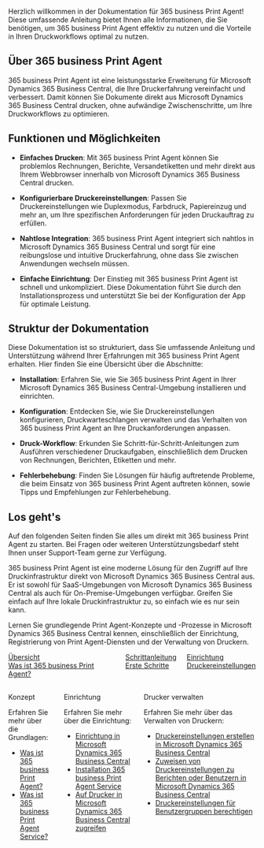 Herzlich willkommen in der Dokumentation für 365 business Print Agent! Diese umfassende Anleitung bietet Ihnen alle Informationen, die Sie benötigen, um 365 business Print Agent effektiv zu nutzen und die Vorteile in Ihren Druckworkflows optimal zu nutzen.

## Über 365 business Print Agent

365 business Print Agent ist eine leistungsstarke Erweiterung für Microsoft Dynamics 365 Business Central, die Ihre Druckerfahrung vereinfacht und verbessert. Damit können Sie Dokumente direkt aus Microsoft Dynamics 365 Business Central drucken, ohne aufwändige Zwischenschritte, um Ihre Druckworkflows zu optimieren.

## Funktionen und Möglichkeiten

- **Einfaches Drucken**: Mit 365 business Print Agent können Sie problemlos Rechnungen, Berichte, Versandetiketten und mehr direkt aus Ihrem Webbrowser innerhalb von Microsoft Dynamics 365 Business Central drucken.

- **Konfigurierbare Druckereinstellungen**: Passen Sie Druckereinstellungen wie Duplexmodus, Farbdruck, Papiereinzug und mehr an, um Ihre spezifischen Anforderungen für jeden Druckauftrag zu erfüllen.

- **Nahtlose Integration**: 365 business Print Agent integriert sich nahtlos in Microsoft Dynamics 365 Business Central und sorgt für eine reibungslose und intuitive Druckerfahrung, ohne dass Sie zwischen Anwendungen wechseln müssen.

- **Einfache Einrichtung**: Der Einstieg mit 365 business Print Agent ist schnell und unkompliziert. Diese Dokumentation führt Sie durch den Installationsprozess und unterstützt Sie bei der Konfiguration der App für optimale Leistung.

## Struktur der Dokumentation

Diese Dokumentation ist so strukturiert, dass Sie umfassende Anleitung und Unterstützung während Ihrer Erfahrungen mit 365 business Print Agent erhalten. Hier finden Sie eine Übersicht über die Abschnitte:

- **Installation**: Erfahren Sie, wie Sie 365 business Print Agent in Ihrer Microsoft Dynamics 365 Business Central-Umgebung installieren und einrichten.

- **Konfiguration**: Entdecken Sie, wie Sie Druckereinstellungen konfigurieren, Druckwarteschlangen verwalten und das Verhalten von 365 business Print Agent an Ihre Druckanforderungen anpassen.

- **Druck-Workflow**: Erkunden Sie Schritt-für-Schritt-Anleitungen zum Ausführen verschiedener Druckaufgaben, einschließlich dem Drucken von Rechnungen, Berichten, Etiketten und mehr.

- **Fehlerbehebung**: Finden Sie Lösungen für häufig auftretende Probleme, die beim Einsatz von 365 business Print Agent auftreten können, sowie Tipps und Empfehlungen zur Fehlerbehebung.

## Los geht's

Auf den folgenden Seiten finden Sie alles um direkt mit 365 business Print Agent zu starten. Bei Fragen oder weiteren Unterstützungsbedarf steht Ihnen unser Support-Team gerne zur Verfügung.

365 business Print Agent ist eine moderne Lösung für den Zugriff auf Ihre Druckinfrastruktur direkt von Microsoft Dynamics 365 Business Central aus. Er ist sowohl für SaaS-Umgebungen von Microsoft Dynamics 365 Business Central als auch für On-Premise-Umgebungen verfügbar. Greifen Sie einfach auf Ihre lokale Druckinfrastruktur zu, so einfach wie es nur sein kann.

Lernen Sie grundlegende Print Agent-Konzepte und -Prozesse in Microsoft Dynamics 365 Business Central kennen, einschließlich der Einrichtung, Registrierung von Print Agent-Diensten und der Verwaltung von Druckern.

<div class="columns">
    <div>
        <a href="print-agent-whatis/">
            <div>
                <div><i class="fa-duotone fa-map"></i></div>
                <div>&Uuml;bersicht</div>
                <div>Was ist 365 business Print Agent?</div>
            </div>
        </a>
    </div>
    <div>
        <a href="get-started/">
            <div>
                <div><i class="fa-duotone fa-ballot-check"></i></div>
                <div>Schrittanleitung</div>
                <div>Erste Schritte</div>
            </div>
        </a>
    </div>
    <div>
        <a href="printer-configuration/">
            <div>
                <div><i class="fa-duotone fa-book-open-cover"></i></div>
                <div>Einrichtung</div>
                <div>Druckereinstellungen</div>
            </div>
        </a>
    </div>
</div>

<div class="columns" style="margin-top: 30px;">
    <div>
        <span class="columns-title">Konzept</span>
        <p>
            Erfahren Sie mehr über die Grundlagen:
            <ul class="fa-ul">
                <li><span class="fa-li"><i class="fa-solid fa-pen-ruler"></i></span><a href="print-agent-whatis/">Was ist 365 business Print Agent?</a></li>
                <li><span class="fa-li"><i class="fa-solid fa-sitemap"></i></span><a href="print-agent-client-whatis/">Was ist 365 business Print Agent Service?</a></li>
            </ul>            
        </p>
    </div>
    <div>
        <span class="columns-title">Einrichtung</span>
        <p>
            Erfahren Sie mehr über die Einrichtung:
            <ul class="fa-ul">
                <li><span class="fa-li"><i class="fa-solid fa-screwdriver-wrench"></i></span><a href="setup/">Einrichtung in Microsoft Dynamics 365 Business Central</a></li>
                <li><span class="fa-li"><i class="fa-solid fa-gear"></i></span><a href="print-agent-service-installation/">Installation 365 business Print Agent Service</a></li>
                <li><span class="fa-li"><i class="fa-solid fa-print"></i></span><a href="printer/">Auf Drucker in Microsoft Dynamics 365 Business Central zugreifen</a></li>
            </ul>
        </p>
    </div>
    <div>
         <span class="columns-title">Drucker verwalten</span>
             <p>
                Erfahren Sie mehr über das Verwalten von Druckern:
                <ul class="fa-ul">
                    <li><span class="fa-li"><i class="fa-solid fa-print"></i></span><a href="printer-configuration/">Druckereinstellungen erstellen in Microsoft Dynamics 365 Business Central</a></li>
                    <li><span class="fa-li"><i class="fa-solid fa-user-plus"></i></span><a href="printer-configuration/#printer-selection">Zuweisen von Druckereinstellungen zu Berichten oder Benutzern in Microsoft Dynamics 365 Business Central</a></li>
                    <li><span class="fa-li"><i class="fa-solid fa-users"></i></span><a href="printer-access-permission/">Druckereinstellungen für Benutzergruppen berechtigen</a></li>
                </ul>
            </p>
    </div>
</div>